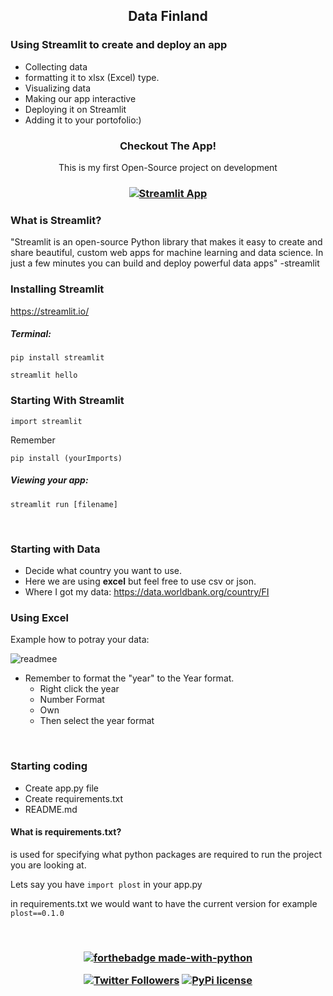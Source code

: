 <h2 align="center">Data Finland</h2>

<h3>Using Streamlit to create and deploy an app</h3>

- Collecting data
- formatting it to xlsx (Excel) type.
- Visualizing data
- Making our app interactive
- Deploying it on Streamlit
- Adding it to your portofolio:)

<h3 align="center">Checkout The App!</h3>
<p align="center">This is my first Open-Source project on development</p>

<h3 align="center">
  
[![Streamlit App](https://static.streamlit.io/badges/streamlit_badge_black_red.svg)](https://share.streamlit.io/elmerivincent/finlandnow/main/app.py)

</h3>

### What is Streamlit?
<p>"Streamlit is an open-source Python library that makes it easy to create and share beautiful, custom web apps for machine learning and data science. In just a few minutes you can build and deploy powerful data apps" -streamlit </p>

### Installing Streamlit

https://streamlit.io/

##### Terminal:
`pip install streamlit`

`streamlit hello`

### Starting With Streamlit

`import streamlit`

Remember 

`pip install (yourImports)`

##### Viewing your app:

`streamlit run [filename]`

<br>

### Starting with Data

- Decide what country you want to use.
- Here we are using **excel** but feel free to use csv or json.
- Where I got my data: https://data.worldbank.org/country/FI


### Using Excel

Example how to potray your data:

![readmee](https://user-images.githubusercontent.com/77973084/134701782-a252f0db-90a1-47fd-b0ce-e2910d26ca18.png)

- Remember to format the "year" to the Year format.
  - Right click the year 
  - Number Format
  - Own
  - Then select the year format
 
 <br>
 
 ### Starting coding
 - Create app.py file
 - Create requirements.txt
 - README.md
 
 #### What is requirements.txt?
 is used for specifying what python packages are required to run the project you are looking at.
 
 Lets say you have `import plost` in your app.py
 
 in requirements.txt we would want to have the current version for example `plost==0.1.0`
 
 <br>
 

<h3 align="center">

[![forthebadge made-with-python](http://ForTheBadge.com/images/badges/made-with-python.svg)](https://www.python.org/)

[![Twitter Followers](https://badgen.net/twitter/follow/ElmeriVincent)](https://twitter.com/ElmeriVincent)
[![PyPi license](https://badgen.net/pypi/license/pip/)](https://pypi.com/project/pip/)

  
</h3>
    

    
  



  
   
  

